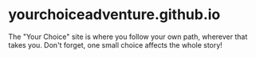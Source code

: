 # yourchoiceadventure.github.io
The "Your Choice" site is where you follow your own path, wherever that takes you. Don't forget, one small choice affects the whole story!

